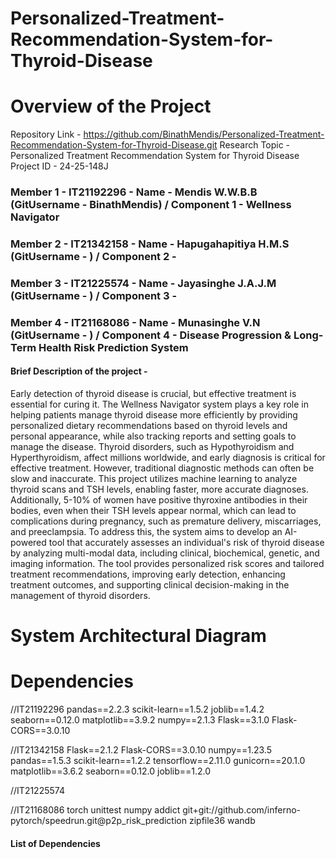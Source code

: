 # Personalized-Treatment-Recommendation-System-for-Thyroid-Disease

# Overview of the Project 
Repository Link - https://github.com/BinathMendis/Personalized-Treatment-Recommendation-System-for-Thyroid-Disease.git
Research Topic - Personalized Treatment Recommendation System for Thyroid Disease
Project ID - 24-25-148J

### Member 1 - IT21192296 - Name - Mendis W.W.B.B (GitUsername - BinathMendis) / Component 1 - Wellness Navigator
### Member 2 - IT21342158 - Name - Hapugahapitiya H.M.S (GitUsername - ) / Component 2 - 
### Member 3 - IT21225574 - Name - Jayasinghe J.A.J.M (GitUsername - ) / Component 3 - 
### Member 4 - IT21168086 - Name - Munasinghe V.N (GitUsername - ) / Component 4 -  Disease Progression & Long-Term Health Risk Prediction System

#### Brief Description of the project - 

Early detection of thyroid disease is crucial, but effective treatment is essential for curing it. The Wellness Navigator system plays a key role in helping patients manage thyroid disease more efficiently by providing personalized dietary recommendations based on thyroid levels and personal appearance, while also tracking reports and setting goals to manage the disease. Thyroid disorders, such as Hypothyroidism and Hyperthyroidism, affect millions worldwide, and early diagnosis is critical for effective treatment. However, traditional diagnostic methods can often be slow and inaccurate. This project utilizes machine learning to analyze thyroid scans and TSH levels, enabling faster, more accurate diagnoses. Additionally, 5-10% of women have positive thyroxine antibodies in their bodies, even when their TSH levels appear normal, which can lead to complications during pregnancy, such as premature delivery, miscarriages, and preeclampsia. To address this, the system aims to develop an AI-powered tool that accurately assesses an individual's risk of thyroid disease by analyzing multi-modal data, including clinical, biochemical, genetic, and imaging information. The tool provides personalized risk scores and tailored treatment recommendations, improving early detection, enhancing treatment outcomes, and supporting clinical decision-making in the management of thyroid disorders.

# System Architectural Diagram



# Dependencies
//IT21192296
pandas==2.2.3
scikit-learn==1.5.2
joblib==1.4.2
seaborn==0.12.0
matplotlib==3.9.2
numpy==2.1.3
Flask==3.1.0
Flask-CORS==3.0.10

//IT21342158
Flask==2.1.2
Flask-CORS==3.0.10
numpy==1.23.5
pandas==1.5.3
scikit-learn==1.2.2
tensorflow==2.11.0
gunicorn==20.1.0
matplotlib==3.6.2
seaborn==0.12.0
joblib==1.2.0

//IT21225574

//IT21168086
torch
unittest
numpy
addict
git+git://github.com/inferno-pytorch/speedrun.git@p2p_risk_prediction
zipfile36
wandb

#### List of Dependencies
